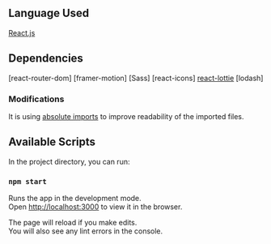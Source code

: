 ## Language Used

[React.js](https://reactjs.org/)

## Dependencies

[react-router-dom]
[framer-motion]
[Sass]
[react-icons]
[react-lottie](https://github.com/chenqingspring/react-lottie#readme)
[lodash]

### Modifications

It is using [absolute imports](https://create-react-app.dev/docs/importing-a-component/) to improve readability of the imported files.

## Available Scripts

In the project directory, you can run:

### `npm start`

Runs the app in the development mode.<br />
Open [http://localhost:3000](http://localhost:3000) to view it in the browser.

The page will reload if you make edits.<br />
You will also see any lint errors in the console.
